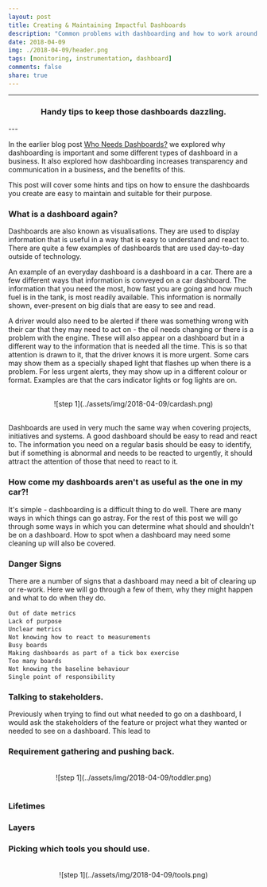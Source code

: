 ```yaml
---
layout: post
title: Creating & Maintaining Impactful Dashboards
description: "Common problems with dashboarding and how to work around them"
date: 2018-04-09
img: ./2018-04-09/header.png
tags: [monitoring, instrumentation, dashboard]
comments: false
share: true
---
```


----
<center>
<h3> Handy tips to keep those dashboards dazzling. </h3>
</center>
--- 
<br/>

In the earlier blog post [Who Needs Dashboards?](http://jesswhite.co.uk/whoneedsdashboards-post/) we explored why dashboarding is important and some different types of dashboard in a business. It also explored how dashboarding increases transparency and communication in a business, and the benefits of this. 

This post will cover some hints and tips on how to ensure the dashboards you create are easy to maintain and suitable for their purpose.

### What is a dashboard again?

Dashboards are also known as visualisations. They are used to display information that is useful in a way that is easy to understand and react to. There are quite a few examples of dashboards that are used day-to-day outside of technology. 

An example of an everyday dashboard is a dashboard in a car. There are a few different ways that information is conveyed on a car dashboard. The information that you need the most, how fast you are going and how much fuel is in the tank, is most readily available. This information is normally shown, ever-present on big dials that are easy to see and read. 

A driver would also need to be alerted if there was something wrong with their car that they may need to act on - the oil needs changing or there is a problem with the engine. These will also appear on a dashboard but in a different way to the information that is needed all the time. This is so that attention is drawn to it, that the driver knows it is more urgent. Some cars may show them as a specially shaped light that flashes up when there is a problem. For less urgent alerts, they may show up in a different colour or format. Examples are that the cars indicator lights or fog lights are on. 

<br/>
<div style="text-align:center; width:80%; margin-left: 10%;" markdown="1">
![step 1](../assets/img/2018-04-09/cardash.png)
</div> 
<br/>

Dashboards are used in very much the same way when covering projects, initiatives and systems. A good dashboard should be easy to read and react to. The information you need on a regular basis should be easy to identify, but if something is abnormal and needs to be reacted to urgently, it should attract the attention of those that need to react to it.

### How come my dashboards aren't as useful as the one in my car?!

It's simple - dashboarding is a difficult thing to do well. There are many ways in which things can go astray. For the rest of this post we will go through some ways in which you can determine what should and shouldn't be on a dashboard. How to spot when a dashboard may need some cleaning up will also be covered. 

### Danger Signs

There are a number of signs that a dashboard may need a bit of clearing up or re-work. Here we will go through a few of them, why they might happen and what to do when they do.

```
Out of date metrics
Lack of purpose
Unclear metrics
Not knowing how to react to measurements
Busy boards
Making dashboards as part of a tick box exercise
Too many boards
Not knowing the baseline behaviour
Single point of responsibility
```

### Talking to stakeholders.

Previously when trying to find out what needed to go on a dashboard, I would ask the stakeholders of the feature or project what they wanted or needed to see on a dashboard. This lead to 

### Requirement gathering and pushing back.

<br/>
<div style="text-align:center; width:80%; margin-left: 10%;" markdown="1">
![step 1](../assets/img/2018-04-09/toddler.png)
</div> 
<br/>


### Lifetimes


### Layers


### Picking which tools you should use.

<br/>
<div style="text-align:center; width:80%; margin-left: 10%;" markdown="1">
![step 1](../assets/img/2018-04-09/tools.png)
</div> 
<br/>

